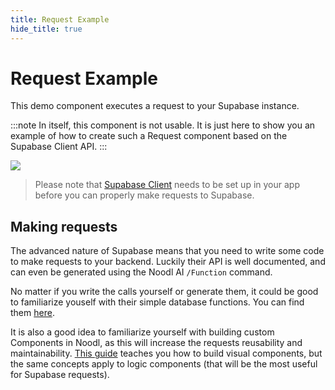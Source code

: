 ```yaml
---
title: Request Example
hide_title: true
---
```


# Request Example

This demo component executes a request to your Supabase instance.

:::note
In itself, this component is not usable. It is just here to show you an example of how to create such a Request component based on the Supabase Client API.
:::

<div className="ndl-image-with-background xl">

![](/library/prefabs/supabase/request-example.png)

</div>

> Please note that [Supabase Client](/library/prefabs/supabase/components/setup-client/) needs to be set up in your app before you can properly make requests to Supabase.

## Making requests

The advanced nature of Supabase means that you need to write some code to make requests to your backend. Luckily their API is well documented, and can even be generated using the Noodl AI `/Function` command.

No matter if you write the calls yourself or generate them, it could be good to familiarize youself with their simple database functions. You can find them [here](https://supabase.com/docs/reference/javascript/select).

It is also a good idea to familiarize yourself with building custom Components in Noodl, as this will increase the requests reusability and maintainability. [This guide](/docs/guides/user-interfaces/components) teaches you how to build visual components, but the same concepts apply to logic components (that will be the most useful for Supabase requests).

